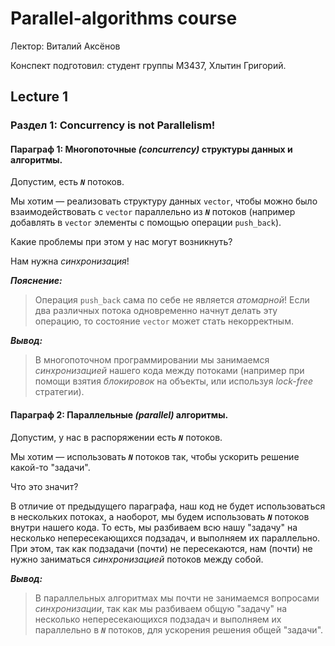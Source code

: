 # Parallel-algorithms course

Лектор: Виталий Аксёнов

Конспект подготовил: студент группы М3437, Хлытин Григорий.

## Lecture 1

### Раздел 1: Concurrency is not Parallelism!

#### Параграф 1: Многопоточные _(concurrency)_ структуры данных и алгоритмы.

Допустим, есть ***`N`*** потоков.

Мы хотим &mdash; реализовать структуру данных `vector`, чтобы можно было взаимодействовать с `vector`
параллельно из ***`N`*** потоков (например добавлять в `vector` элементы с помощью операции `push_back`).

Какие проблемы при этом у нас могут возникнуть?

Нам нужна _синхронизация_!

***Пояснение:***
> Операция `push_back` сама по себе не является _атомарной_!
> Если два различных потока одновременно начнут делать эту операцию, то состояние `vector` может стать некорректным.

***Вывод:***
> В многопоточном программировании мы занимаемся _синхронизацией_ нашего кода между потоками
> (например при помощи взятия _блокировок_ на объекты, или используя _lock-free_ стратегии).

#### Параграф 2: Параллельные _(parallel)_ алгоритмы.

Допустим, у нас в распоряжении есть ***`N`*** потоков.

Мы хотим &mdash; использовать ***`N`*** потоков так, чтобы ускорить решение какой-то "задачи".

Что это значит?

В отличие от предыдущего параграфа, наш код не будет использоваться в нескольких потоках, а наоборот, мы будем
использовать ***`N`*** потоков внутри нашего кода. То есть, мы разбиваем всю нашу "задачу" на несколько непересекающихся
подзадач, и выполняем их параллельно. При этом, так как подзадачи (почти) не пересекаются, нам (почти) не нужно
заниматься _синхронизацией_ потоков между собой.

***Вывод:***
> В параллельных алгоритмах мы почти не занимаемся вопросами _синхронизации_,
> так как мы разбиваем общую "задачу" на несколько непересекающихся подзадач и выполняем их параллельно в ***`N`*** потоков,
> для ускорения решения общей "задачи".
